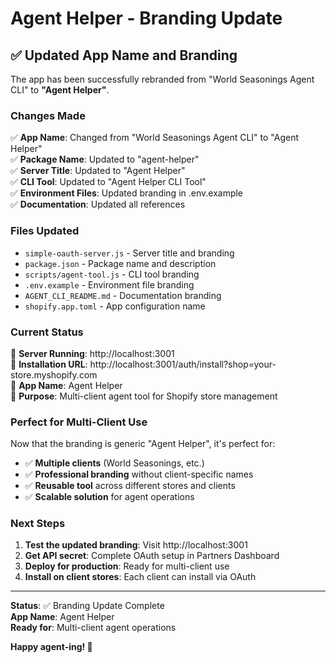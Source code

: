 # Agent Helper - Branding Update

## ✅ Updated App Name and Branding

The app has been successfully rebranded from "World Seasonings Agent CLI" to **"Agent Helper"**.

### Changes Made

✅ **App Name**: Changed from "World Seasonings Agent CLI" to "Agent Helper"  
✅ **Package Name**: Updated to "agent-helper"  
✅ **Server Title**: Updated to "Agent Helper"  
✅ **CLI Tool**: Updated to "Agent Helper CLI Tool"  
✅ **Environment Files**: Updated branding in .env.example  
✅ **Documentation**: Updated all references  

### Files Updated

- `simple-oauth-server.js` - Server title and branding
- `package.json` - Package name and description
- `scripts/agent-tool.js` - CLI tool branding
- `.env.example` - Environment file branding
- `AGENT_CLI_README.md` - Documentation branding
- `shopify.app.toml` - App configuration name

### Current Status

🚀 **Server Running**: http://localhost:3001  
🔗 **Installation URL**: http://localhost:3001/auth/install?shop=your-store.myshopify.com  
📱 **App Name**: Agent Helper  
🎯 **Purpose**: Multi-client agent tool for Shopify store management  

### Perfect for Multi-Client Use

Now that the branding is generic "Agent Helper", it's perfect for:
- ✅ **Multiple clients** (World Seasonings, etc.)
- ✅ **Professional branding** without client-specific names
- ✅ **Reusable tool** across different stores and clients
- ✅ **Scalable solution** for agent operations

### Next Steps

1. **Test the updated branding**: Visit http://localhost:3001
2. **Get API secret**: Complete OAuth setup in Partners Dashboard
3. **Deploy for production**: Ready for multi-client use
4. **Install on client stores**: Each client can install via OAuth

---

**Status**: ✅ Branding Update Complete  
**App Name**: Agent Helper  
**Ready for**: Multi-client agent operations  

**Happy agent-ing! 🚀**
